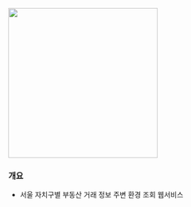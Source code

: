 <img src = "https://i.imgur.com/pTP5x2C.png" width = "300px"><br>

### 개요
* 서울 자치구별 부동산 거래 정보 주변 환경 조회 웹서비스
